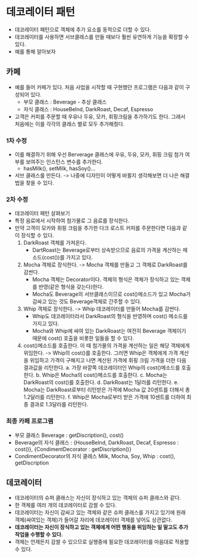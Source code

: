 # 데코레이터 패턴
- 데코레이터 패턴으로 객체에 추가 요소를 동적으로 더할 수 있다.
- 데코레이터를 사용하면 서브클래스를 만들 때보다 훨씬 유연하게 기능을 확장할 수 있다.
- 예를 통해 알아보자
## 카페
- 예를 들어 카페가 있다. 처음 사업을 시작할 때 구현했던 프로그램은 다음과 같이 구성되어 있다.
  - 부모 클래스 : Beverage - 추상 클래스
  - 자식 클래스 : HouseBelnd, DarkRoast, Decaf, Espresso
- 고객은 커피를 주문할 때 우유나 두유, 모카, 휘핑크림을 추가하기도 한다. 그래서 처음에는 이를 각각의 클래스 별로 모두 추가해줬다.
### 1차 수정
- 이를 해결하기 위해 우선 Berverage 클래스에 우유, 두유, 모카, 휘핑 크림 첨가 여부를 보여주는 인스턴스 변수를 추가한다.
  - hasMilk(), setMilk, hasSoy()...
- 서브 클래스를 만든다.
-> 나중에 디자인이 어떻게 바뀔지 생각해보면 더 나은 해결법을 찾을 수 있다.
### 2차 수정
- 데코레이터 패턴 살펴보기
- 특정 음료에서 시작하여 첨가물로 그 음료를 장식한다.
- 만약 고객이 모카와 휘핑 크림을 추가한 다크 로스트 커피를 주문한다면 다음과 같이 장식할 수 있다.
  1. DarkRoast 객체를 가져온다.
     - DartRoast는 Beverage로부터 상속받으므로 음료의 가격을 계산하는 메소드(cost())를 가지고 있다.
  2. Mocha 객체로 장식한다.
     -> Mocha 객체를 만들고 그 객체로 DarkRoast를 감싼다.
       - Mocha 객체는 Decorator이다. 객체의 형식은 객체가 장식하고 있는 객체를 반영(같은 형식을 갖는다)한다.
       - Mocha도 Beverage의 서브클래스이므로 cost()메소드가 있고 Mocha가 감싸고 있는 것도 Beverage객체로 간주할 수 있다.
  3. Whip 객체로 장식한다.
     -> Whip 데코레이터를 만들어 Mocha를 감싼다.
       - Whip도 데코레이터라서 DarkRoast의 형식을 반영하며 cost() 메소드를 가지고 있다.
       - Mocha와 Whip에 싸여 있는 DarkRoast는 여전히 Beverage 객체이기 때문에 cost() 호출을 비롯한 일들을 할 수 있다.
  4. cost()메소드를 호출한다. 이 때 첨가물의 가격을 계산하는 일은 해당 객체에게 위임한다.
     -> Whip의 cost()를 호출한다. 그러면 Whip은 객체에게 가격 계산을 위임하고 가격이 구해지고 나면 계산된 가격에 휘핑 크림 가격을 더한 다음 결과값을 리턴한다.
     a. 가장 바깥쪽 데코레이터인 Whip의 cost()메소드를 호출한다.
     b. Whip은 Mocha의 cost()메소드를 호출한다.
     c. Mocha는 DarkRoast의 cost()를 호출한다.
     d. DarkRoast는 1달러를 리턴한다.
     e. Mocha는 DarkRoast로부터 리턴받은 가격에 Mocha 값 20센트를 더해서 총 1.2달러를 리턴한다.
     f. Whip은 Mocha로부터 받은 가격에 10센트를 더하여 최종 결과로 1.3달러를 리턴한다.
### 최종 카페 프로그램
- 부모 클래스 Beverage : getDiscription(), cost()
- Beverage의 자식 클래스 : {HouseBelnd, DarkRoast, Decaf, Espresso : cost()}, {CondimentDecorator : getDiscription()}
- CondimentDecorator의 자식 클래스 Milk, Mocha, Soy, Whip : cost(), getDiscription
## 데코레이터
- 데코레이터의 슈퍼 클래스는 자신이 장식하고 있는 객체의 슈퍼 클래스와 같다.
- 한 객체를 여러 개의 데코레이터로 감쌀 수 있다.
- 데코레이터는 자신이 감싸고 있는 객체와 같은 슈퍼 클래스를 가지고 있기에 원래 객체(싸여있는 객체)가 들어갈 자리에 데코레이터 객체를 넣어도 상관없다.
- **데코레이터는 자신이 장식하고 있는 객체에게 어떤 행동을 위임하는 일 말고도 추가 작업을 수행할 수 있다.**
- 객체는 언제든지 감쌀 수 있으므로 실행중에 필요한 데코레이터를 마음대로 적용할 수 있다.
